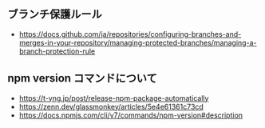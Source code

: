 ## ブランチ保護ルール

- https://docs.github.com/ja/repositories/configuring-branches-and-merges-in-your-repository/managing-protected-branches/managing-a-branch-protection-rule

## npm version コマンドについて

- https://t-yng.jp/post/release-npm-package-automatically
- https://zenn.dev/glassmonkey/articles/5e4e61361c73cd
- https://docs.npmjs.com/cli/v7/commands/npm-version#description
